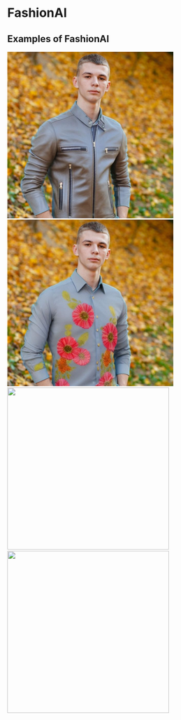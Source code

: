 # FashionAI

## Examples of FashionAI
<img src="https://github.com/OmerOzgur271/FashionAI/blob/main/Results/man1.jpeg" width="380" height="380" > <img src="https://github.com/OmerOzgur271/FashionAI/blob/main/Results/man2.jpeg" width="380" height="380" ><img src="https://github.com/OmerOzgur271/Eyecheckup/blob/main/segmentation.png" width="370" height="370" >
<img src="https://github.com/OmerOzgur271/Eyecheckup/blob/main/0*r2WnTgs0aRw4K2Mq.webp" width="370" height="370" >
